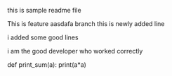 this is sample readme file

This is feature aasdafa branch
this is newly added line

i added some good
lines

i am the good developer who worked correctly

def print_sum(a):
    print(a*a)